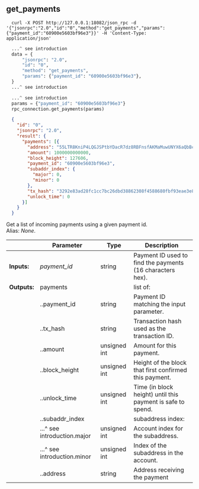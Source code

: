 ## **get_payments**

```shell
  curl -X POST http://127.0.0.1:18082/json_rpc -d '{"jsonrpc":"2.0","id":"0","method":"get_payments","params":{"payment_id":"60900e5603bf96e3"}}' -H 'Content-Type: application/json'
```
```python
  ...^ see introduction
  data = {
      "jsonrpc": "2.0",
      "id": "0",
      "method": "get_payments",
      "params": {"payment_id": "60900e5603bf96e3"},
  }
  ...^ see introduction
```
```py
  ...^ see introduction
  params = {"payment_id": "60900e5603bf96e3"}
  rpc_connection.get_payments(params)
```
```json
  {
    "id": "0",
    "jsonrpc": "2.0",
    "result": {
      "payments": [{
        "address": "55LTR8KniP4LQGJSPtbYDacR7dz8RBFnsfAKMaMuwUNYX6aQbBcovzDPyrQF9KXF9tVU6Xk3K8no1BywnJX6GvZX8yJsXvt",
        "amount": 1000000000000,
        "block_height": 127606,
        "payment_id": "60900e5603bf96e3",
        "subaddr_index": {
          "major": 0,
          "minor": 0
        },
        "tx_hash": "3292e83ad28fc1cc7bc26dbd38862308f4588680fbf93eae3e803cddd1bd614f",
        "unlock_time": 0
      }]
    }
  }
```
Get a list of incoming payments using a given payment id.  
Alias: *None*.  

|             | Parameter       | Type         | Description
| ---         | ---             | ---          | ---
|**Inputs:**  | *payment_id*    | string       | Payment ID used to find the payments (16 characters hex).
|**Outputs:** | payments        |              | list of:
|             | ..payment_id    | string       | Payment ID matching the input parameter.
|             | ..tx_hash       | string       | Transaction hash used as the transaction ID.
|             | ..amount        | unsigned int | Amount for this payment.
|             | ..block_height  | unsigned int | Height of the block that first confirmed this payment.
|             | ..unlock_time   | unsigned int | Time (in block height) until this payment is safe to spend.
|             | ..subaddr_index |              | subaddress index:
|             | ...^ see introduction.major       | unsigned int | Account index for the subaddress.
|             | ...^ see introduction.minor       | unsigned int | Index of the subaddress in the account.
|             | ..address       | string       | Address receiving the payment | Base58 representation of the public keys.
